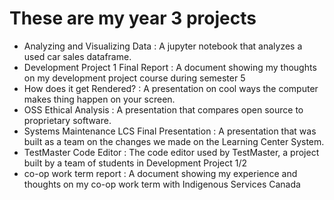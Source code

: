 # These are my year 3 projects

  * Analyzing and Visualizing Data : A jupyter notebook that analyzes a used car sales dataframe.
  * Development Project 1 Final Report : A document showing my thoughts on my development project course during semester 5
  * How does it get Rendered? : A presentation on cool ways the computer makes thing happen on your screen.
  * OSS Ethical Analysis : A presentation that compares open source to proprietary software.
  * Systems Maintenance LCS Final Presentation : A presentation that was built as a team on the changes we made on the Learning Center System.
  * TestMaster Code Editor : The code editor used by TestMaster, a project built by a team of students in Development Project 1/2
  * co-op work term report : A document showing my experience and thoughts on my co-op work term with Indigenous Services Canada
